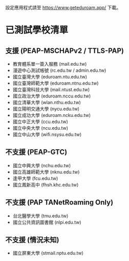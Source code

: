 設定應用程式請至 https://www.geteduroam.app/ 下載。
# 已測試學校清單
## 支援 (PEAP-MSCHAPv2 / TTLS-PAP)
- 教育體系單一簽入服務 (mail.edu.tw)
- 漫遊中心測試帳號 (rc.edu.tw / admin.edu.tw)
- 國立臺灣大學 (eduroam.ntu.edu.tw)
- 國立臺灣師範大學 (eduroam.ntnu.edu.tw)
- 國立臺灣科技大學 (mail.ntust.edu.tw)
- 國立政治大學 (eduroam.nccu.edu.tw)
- 國立清華大學 (wlan.nthu.edu.tw)
- 國立陽明交通大學 (nycu.edu.tw)
- 國立成功大學 (eduroam.ncku.edu.tw)
- 國立中正大學 (ccu.edu.tw)
- 國立中央大學 (ncu.edu.tw)
- 國立中山大學 (wifi.nsysu.edu.tw)
## 不支援 (PEAP-GTC)
- 國立中興大學 (nchu.edu.tw)
- 國立高雄師範大學 (nknu.edu.tw)
- 逢甲大學 (fcu.edu.tw)
- 國立鳳新高中 (fhsh.khc.edu.tw)
## 不支援 (PAP TANetRoaming Only)
- 台北醫學大學 (tmu.edu.tw)
- 國立公共資訊圖書館 (nlpi.edu.tw)
## 不支援 (情況未知)
- 國立屏東大學 (stmail.nptu.edu.tw)
